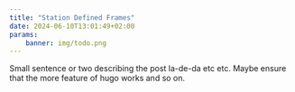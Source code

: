 ```yaml
---
title: "Station Defined Frames"
date: 2024-06-10T13:01:49+02:00
params:
    banner: img/todo.png
---
```


Small sentence or two describing the post la-de-da etc etc. Maybe ensure
that the more feature of hugo works and so on.
